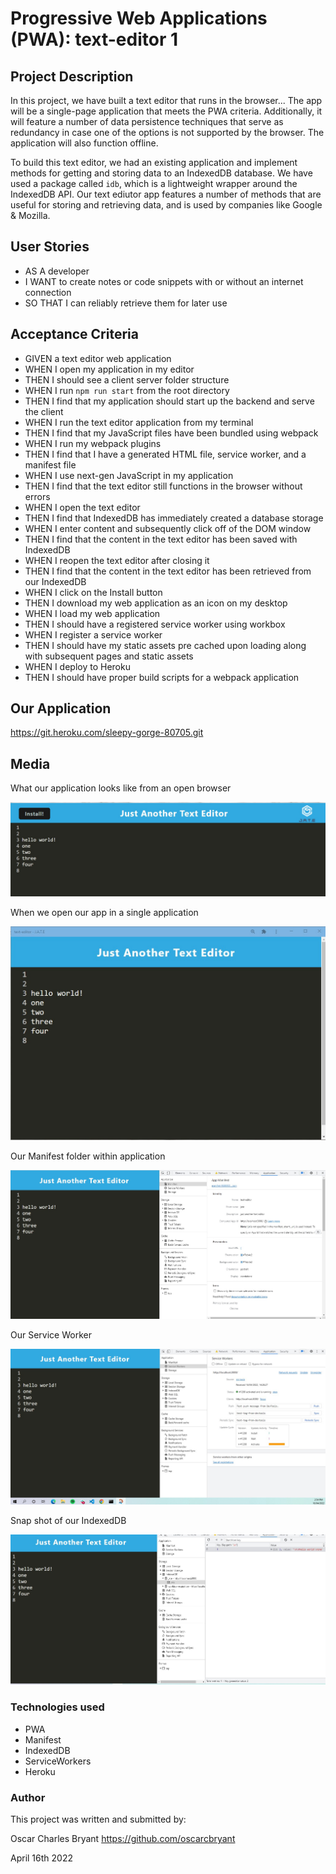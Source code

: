 # Progressive Web Applications (PWA): text-editor 1

## Project Description

In this project, we have built a text editor that runs in the browser... The app will be a single-page application that meets the PWA criteria. Additionally, it will feature a number of data persistence techniques that serve as redundancy in case one of the options is not supported by the browser. The application will also function offline.



To build this text editor, we had an existing application and implement methods for getting and storing data to an IndexedDB database. We have used a package called `idb`, which is a lightweight wrapper around the IndexedDB API. Our text ediutor app features a number of methods that are useful for storing and retrieving data, and is used by companies like Google & Mozilla.

## User Stories

- AS A developer
- I WANT to create notes or code snippets with or without an internet connection
- SO THAT I can reliably retrieve them for later use


## Acceptance Criteria

- GIVEN a text editor web application
- WHEN I open my application in my editor
- THEN I should see a client server folder structure
- WHEN I run `npm run start` from the root directory
- THEN I find that my application should start up the backend and serve the client
- WHEN I run the text editor application from my terminal
- THEN I find that my JavaScript files have been bundled using webpack
- WHEN I run my webpack plugins
- THEN I find that I have a generated HTML file, service worker, and a manifest file
- WHEN I use next-gen JavaScript in my application
- THEN I find that the text editor still functions in the browser without errors
- WHEN I open the text editor
- THEN I find that IndexedDB has immediately created a database storage
- WHEN I enter content and subsequently click off of the DOM window
- THEN I find that the content in the text editor has been saved with IndexedDB
- WHEN I reopen the text editor after closing it
- THEN I find that the content in the text editor has been retrieved from our IndexedDB
- WHEN I click on the Install button
- THEN I download my web application as an icon on my desktop
- WHEN I load my web application
- THEN I should have a registered service worker using workbox
- WHEN I register a service worker
- THEN I should have my static assets pre cached upon loading along with subsequent pages and static assets
- WHEN I deploy to Heroku
- THEN I should have proper build scripts for a webpack application


## Our Application

https://git.heroku.com/sleepy-gorge-80705.git



## Media
What our application looks like from an open browser

![Alt Text](Assets/front.jpg)

When we open our app in a single application

![Alt Text](Assets/openapp.jpg)

Our Manifest folder within application

![Alt Text](Assets/manifest.jpg)

Our Service Worker

![Alt Text](Assets/sw.jpg)

Snap shot of our IndexedDB

![Alt Text](Assets/indexdb.jpg)


### Technologies used
- PWA
- Manifest
- IndexedDB
- ServiceWorkers
- Heroku

### Author

This project was written and submitted by:

Oscar Charles Bryant https://github.com/oscarcbryant

April 16th 2022
